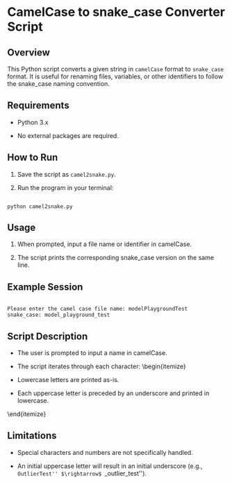 # CamelCase to snake\_case Converter Script


## Overview

This Python script converts a given string in `camelCase` format to `snake_case` format. It is useful for renaming files, variables, or other identifiers to follow the snake_case naming convention.

## Requirements

- Python 3.x

- No external packages are required.

## How to Run

1. Save the script as `camel2snake.py`.

2. Run the program in your terminal:

```

python camel2snake.py

```

## Usage

1. When prompted, input a file name or identifier in camelCase.

2. The script prints the corresponding snake_case version on the same line.

## Example Session

```

Please enter the camel case file name: modelPlaygroundTest
snake_case: model_playground_test

```

## Script Description

- The user is prompted to input a name in camelCase.

- The script iterates through each character:
\begin{itemize}

- Lowercase letters are printed as-is.

- Each uppercase letter is preceded by an underscore and printed in lowercase.

\end{itemize}

## Limitations

- Special characters and numbers are not specifically handled.

- An initial uppercase letter will result in an initial underscore (e.g., ``OutlierTest'' $\rightarrow$ ``_outlier_test'').
